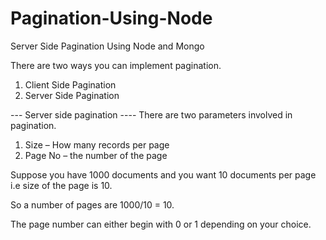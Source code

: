 # Pagination-Using-Node
Server Side Pagination Using Node and Mongo


There are two ways you can implement pagination.

1. Client Side Pagination
2. Server Side Pagination

--- Server side pagination ----
There are two parameters involved in pagination.

1. Size – How many records per page
2. Page No – the number of the page

Suppose you have 1000 documents and you want 10 documents per page i.e size of the page is 10.

So a number of pages are 1000/10 = 10.

The page number can either begin with 0 or 1 depending on your choice.
